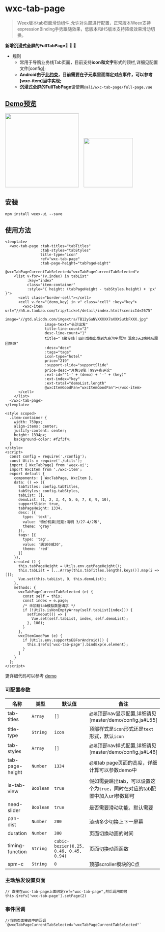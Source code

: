 # wxc-tab-page 

> Weex版本tab页面滑动组件,允许对头部进行配置，正常版本Weex支持expressionBinding手势跟随效果，低版本和H5版本支持降级效果滑动切换。

**新增沉浸式全屏的FullTabPage**🎉 🎉 🎉 

- 规则
   - 常用于导购业务线Tab页面，目前支持**icon和文字**形式的顶栏,详细见配置文件[config];
  - **Android由于[此约束](http://weex-project.io/cn/references/gesture.html#约束)，目前需要在子元素里面绑定对应事件，可以参考[wxc-item]当中实现;**
  - **沉浸式全屏的FullTabPage**请使用`@ali/wxc-tab-page/full-page.vue`
 

## [Demo预览](https://h5.m.taobao.com/trip/wxc-tab-page/index.html?_wx_tpl=https%3A%2F%2Fh5.m.taobao.com%2Ftrip%2Fwxc-tab-page%2Fdemo%2Findex.native-min.js)
<img src="https://gw.alipayobjects.com/zos/rmsportal/gEfRLhYhoxktoSjPGoZx.gif" width="240"/>&nbsp;&nbsp;&nbsp;&nbsp;<img src="http://gtms04.alicdn.com/tfs/TB1M7ywSpXXXXXuXXXXXXXXXXXX-200-200.png" width="160"/>

## 安装

```shell
npm install weex-ui --save
```

## 使用方法

```vue
<template>
  <wxc-tab-page :tab-titles="tabTitles"
                :tab-styles="tabStyles"
                title-type="icon"
                ref="wxc-tab-page"
                :tab-page-height="tabPageHeight"
                @wxcTabPageCurrentTabSelected="wxcTabPageCurrentTabSelected">
    <list v-for="(v,index) in tabList"
          :key="index"
          class="item-container"
          :style="{ height: (tabPageHeight - tabStyles.height) + 'px' }">
      <cell class="border-cell"></cell>
      <cell v-for="(demo,key) in v" class="cell" :key="key">
        <wxc-item url="//h5.m.taobao.com/trip/ticket/detail/index.html?scenicId=2675"
                  image="//gtd.alicdn.com/imgextra/TB12yGaNVXXXXX7aXXXSutbFXXX.jpg"
                  image-text="长沙出发"
                  title-line-count="2"
                  desc-line-count="1"
                  title="飞猪专线｜四川成都出发到九寨沟牟尼沟 温泉3天2晚纯玩跟团旅游"
                  :desc="desc"
                  :tags="tags"
                  icon-type="hotel"
                  price="219"
                  :support-slide="supportSlide"
                  price-desc="月售58笔｜999+条评论"
                  :ext-id="'1-' + (demo) + '-' + (key)"
                  :ext-index="key"
                  :ext-total="demoList.length"
                  @wxcItemGoodPan="wxcItemGoodPan"></wxc-item>
      </cell>
    </list>
  </wxc-tab-page>
</template>

<style scoped>
  .item-container {
    width: 750px;
    align-items: center;
    justify-content: center;
    height: 1334px;
    background-color: #f2f3f4;
  }
</style>
<script>
  const config = require('./config');
  const Utils = require('./utils');
  import { WxcTabPage} from 'weex-ui';
  import WxcItem from './wxc-item';
  export default {
    components: { WxcTabPage, WxcItem },
    data: () => ({
      tabTitles: config.tabTitles,
      tabStyles: config.tabStyles,
      tabList: [],
      demoList: [1, 2, 3, 4, 5, 6, 7, 8, 9, 10],
      supportSlide: true,
      tabPageHeight: 1334,
      desc: [{
        type: 'text',
        value: '特价机票|班期:清明 3/27-4/2等',
        theme: 'gray'
      }],
      tags: [{
        type: 'tag',
        value: '满100减20',
        theme: 'red'
      }]
    }),
    created () {
      this.tabPageHeight = Utils.env.getPageHeight();
      this.tabList = [...Array(this.tabTitles.length).keys()].map(i => []);
      Vue.set(this.tabList, 0, this.demoList);
    },
    methods: {
      wxcTabPageCurrentTabSelected (e) {
        const self = this;
        const index = e.page;
        /* 未加载tab模拟数据请求 */
        if (!Utils.isNonEmptyArray(self.tabList[index])) {
          setTimeout(() => {
            Vue.set(self.tabList, index, self.demoList);
          }, 100);
        }
      },
      wxcItemGoodPan (e) {
        if (Utils.env.supportsEBForAndroid()) {
          this.$refs['wxc-tab-page'].bindExp(e.element);
        }
      }
    }
  };
</script>
```
更详细代码可以参考 [demo](https://github.com/alibaba/weex-ui/blob/master/example/tab-page/index.vue)


### 可配置参数

| 名称      | 类型     | 默认值   | 备注  |
|-------------|------------|--------|-----|
| tab-titles | `Array` | `[]` | `必填`顶部nav显示配置,详细请见[master/demo/config.js#L55]|
| title-type | `String` | `icon` | 顶部样式是`icon`形式还是`text`形式，默认`icon`|
| tab-styles | `Array` | `[]` | `必填`顶部nav样式配置,详细请见[master/demo/config.js#L46]|
| tab-page-height | `Number` | `1334` |`必填`tab page页面的高度，详细计算可以参数demo中 |
| is-tab-view | `Boolean` | `true` |假如需要跳出tab，可以设置这个为`true`，同时在对应的tab配置中加入url参数即可 |
| need-slider | `Boolean` | `true` | 是否需要滑动功能，默认需要|
| pan-dist | `Number` | `200` | 滚动多少切换上下一屏幕|
| duration | `Number` | `300` | 页面切换动画的时间 |
| timing-function | `String` | `cubic-bezier(0.25, 0.46, 0.45, 0.94)` | 页面切换动画函数 |
| spm-c | `String` | `0` | 顶部scroller模块的C点|

### 主动触发设置页面

```
// 直接在wxc-tab-page上面绑定ref="wxc-tab-page",然后调用即可
this.$refs['wxc-tab-page'].setPage(2)
```

### 事件回调
```
//当前页面被选中的回调`@wxcTabPageCurrentTabSelected="wxcTabPageCurrentTabSelected"`
```
